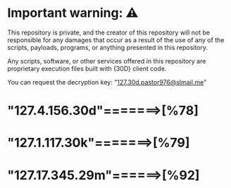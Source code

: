 # Important warning: ⚠️
This repository is private, and the creator of this repository will not be responsible for any damages that occur as a result of the use of any of the scripts, payloads, programs, or anything presented in this repository.

Any scripts, software, or other services offered in this repository are proprietary execution files built with {30D} client code.

You can request the decryption key: "127.30d.pastor976@slmail.me"

# "127.4.156.30d"=======>[%78]
# "127.1.117.30k"=======>[%79]
# "127.17.345.29m"======>[%92]
